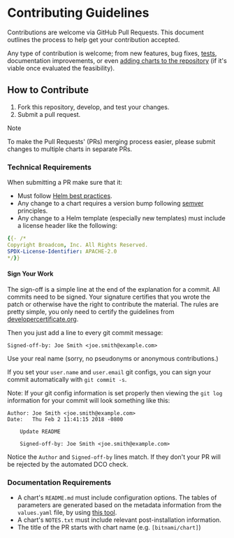 # Contributing Guidelines

Contributions are welcome via GitHub Pull Requests. This document outlines the process to help get your contribution accepted.

Any type of contribution is welcome; from new features, bug fixes, [tests](#testing), documentation improvements, or even [adding charts to the repository](#adding-a-new-chart-to-the-repository) (if it's viable once evaluated the feasibility).

## How to Contribute

1. Fork this repository, develop, and test your changes.
2. Submit a pull request.

>[!NOTE]
> To make the Pull Requests' (PRs) merging process easier, please submit changes to multiple charts in separate PRs.

### Technical Requirements

When submitting a PR make sure that it:

- Must follow [Helm best practices](https://helm.sh/docs/chart_best_practices/).
- Any change to a chart requires a version bump following [semver](https://semver.org/) principles.
- Any change to a Helm template (especially new templates) must include a license header like the following:

```yaml
{{- /*
Copyright Broadcom, Inc. All Rights Reserved.
SPDX-License-Identifier: APACHE-2.0
*/}}
```

#### Sign Your Work

The sign-off is a simple line at the end of the explanation for a commit. All commits need to be signed. Your signature certifies that you wrote the patch or otherwise have the right to contribute the material. The rules are pretty simple, you only need to certify the guidelines from [developercertificate.org](https://developercertificate.org/).

Then you just add a line to every git commit message:

```text
Signed-off-by: Joe Smith <joe.smith@example.com>
```

Use your real name (sorry, no pseudonyms or anonymous contributions.)

If you set your `user.name` and `user.email` git configs, you can sign your commit automatically with `git commit -s`.

Note: If your git config information is set properly then viewing the `git log` information for your commit will look something like this:

```text
Author: Joe Smith <joe.smith@example.com>
Date:   Thu Feb 2 11:41:15 2018 -0800

    Update README

    Signed-off-by: Joe Smith <joe.smith@example.com>
```

Notice the `Author` and `Signed-off-by` lines match. If they don't your PR will be rejected by the automated DCO check.

### Documentation Requirements

- A chart's `README.md` must include configuration options. The tables of parameters are generated based on the metadata information from the `values.yaml` file, by using [this tool](https://github.com/bitnami/readme-generator-for-helm).
- A chart's `NOTES.txt` must include relevant post-installation information.
- The title of the PR starts with chart name (e.g. `[bitnami/chart]`)

